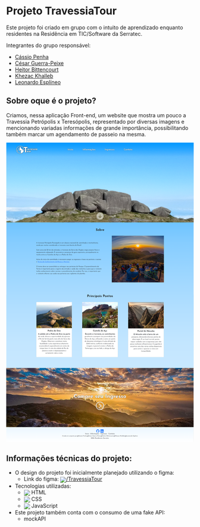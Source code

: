 # Projeto TravessiaTour

Este projeto foi criado em grupo com o intuito de aprendizado enquanto residentes na Residência em TIC/Software da Serratec.

Integrantes do grupo responsável:

- <a href="https://github.com/cassio-penha" target="_blank">Cássio Penha</a>
- <a href="https://github.com/CesarGuerraPeixe" target="_blank">César Guerra-Peixe</a>
- <a href="https://github.com/hei-bittencourt" target="_blank">Heitor Bittencourt</a>
- <a href="https://github.com/Khezac" target="_blank">Khezac Khalleb</a>
- <a href="https://github.com/LeoEsplinio" target="_blank">Leonardo Esplíneo</a>

## Sobre oque é o projeto?

Criamos, nessa aplicação Front-end, um website que mostra um pouco a Travessia Petrópolis x Teresópolis, representado por diversas imagens e mencionando variadas informações de grande importância, possibilitando também marcar um agendamento de passeio na mesma.

<img src="./assets/paginaPrincipal/TravessiaTour.png" alt= "Summit Lake - Charles Donlea" width="800" />

## Informações técnicas do projeto:

- O design do projeto foi inicialmente planejado utilizando o figma:
  - Link do figma:
    <a href="https://www.figma.com/file/4gd4trO8pNFapEcGUjJqYN/Trabalho-Front-End-Serratec?type=design&node-id=0%3A1&mode=design&t=uhUYIiikG9x3YNbC-1" target="_blank">
    <img src="https://cdn.jsdelivr.net/gh/devicons/devicon@latest/icons/figma/figma-original.svg" width="20" align="center"/>/TravessiaTour
    </a>
- Tecnologias utilizadas:
    - <img src="https://cdn.jsdelivr.net/gh/devicons/devicon@latest/icons/html5/html5-original.svg" width="20" align="center"/> HTML
    - <img src="https://cdn.jsdelivr.net/gh/devicons/devicon@latest/icons/css3/css3-original.svg" width="20" align="center"/> CSS
    - <img src="https://cdn.jsdelivr.net/gh/devicons/devicon@latest/icons/javascript/javascript-original.svg" width="20" align="center"/> JavaScript
- Este projeto também conta com o consumo de uma fake API:
    - mockAPI
